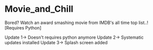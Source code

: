 # Movie_and_Chill

Bored? Watch an award smashing movie from IMDB's all time top list..!
[Requires Python]

Update 1→ Doesn't requires python anymore
Update 2→ Systematic updates installed
Update 3→ Splash screen added
